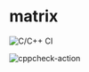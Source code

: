 # matrix

![C/C++ CI](https://github.com/stepin104836/matrix/workflows/C/C++%20CI/badge.svg)

![cppcheck-action](https://github.com/stepin104836/matrix/workflows/cppcheck-action/badge.svg)
